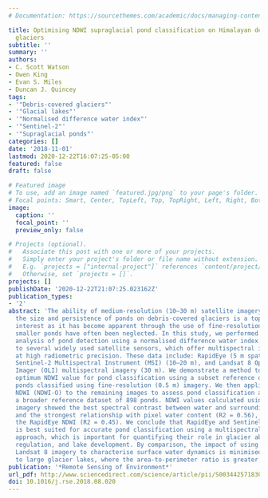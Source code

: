 ```yaml
---
# Documentation: https://sourcethemes.com/academic/docs/managing-content/

title: Optimising NDWI supraglacial pond classification on Himalayan debris-covered
  glaciers
subtitle: ''
summary: ''
authors:
- C. Scott Watson
- Owen King
- Evan S. Miles
- Duncan J. Quincey
tags:
- '"Debris-covered glaciers"'
- '"Glacial lakes"'
- '"Normalised difference water index"'
- '"Sentinel-2"'
- '"Supraglacial ponds"'
categories: []
date: '2018-11-01'
lastmod: 2020-12-22T16:07:25-05:00
featured: false
draft: false

# Featured image
# To use, add an image named `featured.jpg/png` to your page's folder.
# Focal points: Smart, Center, TopLeft, Top, TopRight, Left, Right, BottomLeft, Bottom, BottomRight.
image:
  caption: ''
  focal_point: ''
  preview_only: false

# Projects (optional).
#   Associate this post with one or more of your projects.
#   Simply enter your project's folder or file name without extension.
#   E.g. `projects = ["internal-project"]` references `content/project/deep-learning/index.md`.
#   Otherwise, set `projects = []`.
projects: []
publishDate: '2020-12-22T21:07:25.023162Z'
publication_types:
- '2'
abstract: 'The ability of medium-resolution (10–30 m) satellite imagery to delineate
  the size and persistence of ponds on debris-covered glaciers is a topic of recent
  interest as it has become apparent through the use of fine-resolution products that
  smaller ponds have often been neglected. In this study, we performed a quantitative
  analysis of pond detection using a normalised difference water index (NDWI) applied
  to several widely used satellite sensors, which offer multispectral information
  at high radiometric precision. These data include: RapidEye (5 m spatial resolution),
  Sentinel-2 Multispectral Instrument (MSI) (10–20 m), and Landsat 8 Operational Land
  Imager (OLI) multispectral imagery (30 m). We demonstrate a method to derive an
  optimum NDWI value for pond classification using a subset reference dataset of 285
  ponds classified using fine-resolution (0.5 m) imagery. We then applied the optimised
  NDWI (NDWI-O) to the remaining images to assess pond classification accuracy against
  a broader reference dataset of 898 ponds. NDWI values calculated using Sentinel-2
  imagery showed the best spectral contrast between water and surrounding debris cover,
  and the strongest relationship with pixel water content (R2 = 0.56), followed by
  the RapidEye NDWI (R2 = 0.45). We conclude that RapidEye and Sentinel-2 imagery
  is best suited for accurate pond classification using a multispectral classification
  approach, which is important for quantifying their role in glacier ablation, meltwater
  regulation, and lake development. By comparison, the impact of using coarse-resolution
  Landsat 8 imagery to characterise surface water dynamics is minimised when applied
  to large glacier lakes, where the area-to-perimeter ratio is greater.'
publication: '*Remote Sensing of Environment*'
url_pdf: http://www.sciencedirect.com/science/article/pii/S0034425718303961
doi: 10.1016/j.rse.2018.08.020
---
```

